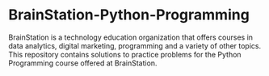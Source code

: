 # BrainStation-Python-Programming
BrainStation is a technology education organization that offers courses in data analytics, digital marketing, programming and a variety of other topics. This repository contains solutions to practice problems for the Python Programming course offered at BrainStation. 
